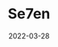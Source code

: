 ---
title: "Se7en"
slug: se7en
excerpt: ""
category: "Watch"
subcategory: "Film"
featuredImage: "https://res.cloudinary.com/dbi2zounq/image/upload/v1651048795/Digital%20garden/media/se7en_zxtws4.webp"
date: 2022-03-28
listingOnly: true
---